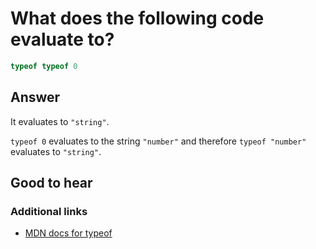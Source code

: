 # What does the following code evaluate to?

```js
typeof typeof 0
```

## Answer

It evaluates to `"string"`.

`typeof 0` evaluates to the string `"number"` and therefore `typeof "number"` evaluates to `"string"`.

## Good to hear

### Additional links

* [MDN docs for typeof](https://developer.mozilla.org/en-US/docs/Web/JavaScript/Reference/Operators/typeof)

